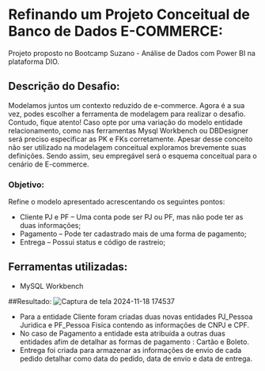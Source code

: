 # Refinando um Projeto Conceitual de Banco de Dados E-COMMERCE:


Projeto proposto no Bootcamp Suzano - Análise de Dados com Power BI na plataforma DIO.


## Descrição do Desafio:
Modelamos juntos um contexto reduzido de e-commerce. Agora é a sua vez, podes escolher a ferramenta de modelagem para realizar o desafio. Contudo, fique atento! Caso opte por uma variação do modelo entidade relacionamento, como nas ferramentas Mysql Workbench ou DBDesigner será preciso especificar as PK e FKs corretamente. Apesar desse conceito não ser utilizado na modelagem conceitual exploramos brevemente suas definições. Sendo assim, seu empregável será o esquema conceitual para o cenário de E-commerce.


### Objetivo:
Refine o modelo apresentado acrescentando os seguintes pontos:
- Cliente PJ e PF – Uma conta pode ser PJ ou PF, mas não pode ter as duas informações;
- Pagamento – Pode ter cadastrado mais de uma forma de pagamento;
- Entrega – Possui status e código de rastreio;


## Ferramentas utilizadas:
- MySQL Workbench



##Resultado:
![Captura de tela 2024-11-18 174537](https://github.com/user-attachments/assets/97a9d843-09c5-4a4a-b803-4ed9123e246d)

- Para a entidade Cliente foram criadas duas novas entidades PJ_Pessoa Juridica e PF_Pessoa Fisica contendo as informações de CNPJ e CPF.
- No caso de Pagamento a entidade esta atribuída a outras duas entidades afim de detalhar as formas de pagamento : Cartão e Boleto.
- Entrega foi criada para armazenar as informações de envio de cada pedido detalhar como data do pedido, data de envio e data de entrega.

